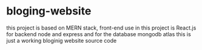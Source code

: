 # bloging-website
this project is based on MERN stack,
front-end use in this project is React.js  for backend node and express  and for the database mongodb atlas
this is just a working bloginig website source code 
